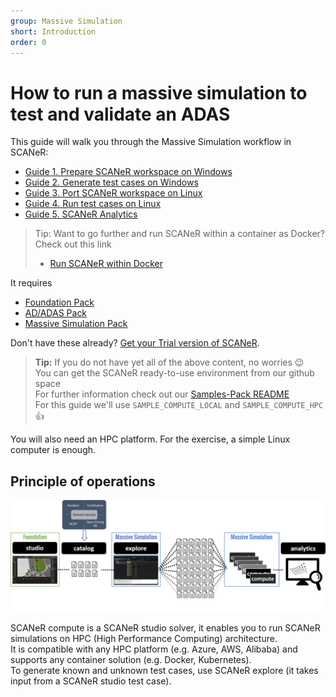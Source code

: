 ```yaml
---
group: Massive Simulation
short: Introduction
order: 0
---
```


# How to run a massive simulation to test and validate an ADAS

This guide will walk you through the Massive Simulation workflow in SCANeR:
* [Guide 1. Prepare SCANeR workspace on Windows](HT_Prepare_SCANeR_workspace_under_Windows.md)
* [Guide 2. Generate test cases on Windows](HT_Generate_test_cases.md)
* [Guide 3. Port SCANeR workspace on Linux](HT_Port_SCANeR_workspace_under_Linux.md)
* [Guide 4. Run test cases on Linux](HT_Validate_test_cases_under_Linux.md)
* [Guide 5. SCANeR Analytics](HT_Analytics.md)  

> Tip: Want to go further and run SCANeR within a container as Docker? Check out this link  
> * [Run SCANeR within Docker](HT_Docker_build_run.md)  

It requires
* [Foundation Pack](https://www.avsimulation.com/pack-foundation/)
* [AD/ADAS Pack](https://www.avsimulation.com/pack-ad-adas/)
* [Massive Simulation Pack](https://www.avsimulation.com/pack-massive-simulation/)

Don't have these already? [Get your Trial version of SCANeR](https://www.avsimulation.com/free-download/).

> **Tip:** If you do not have yet all of the above content, no worries 😉  
> You can get the SCANeR ready-to-use environment from our github space  
> For further information check out our [Samples-Pack README](https://github.com/AVSimulation/SCANeR-Samples-Pack/blob/2022/README.md)  
> For this guide we'll use `SAMPLE_COMPUTE_LOCAL` and `SAMPLE_COMPUTE_HPC` :thumbsup:

You will also need an HPC platform. For the exercise, a simple Linux computer is enough.

## Principle of operations

![](./assets/SCANeRProducts1.png "SCANeR Products")

SCANeR compute is a SCANeR studio solver, it enables you to run SCANeR simulations on HPC (High Performance Computing) architecture.  
It is compatible with any HPC platform (e.g. Azure, AWS, Alibaba) and supports any container solution (e.g. Docker, Kubernetes).  
To generate known and unknown test cases, use SCANeR explore (it takes input from a SCANeR studio test case).
